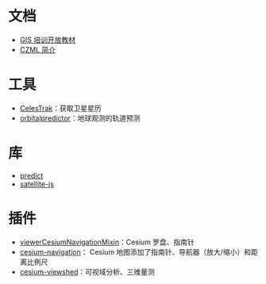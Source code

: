 # 文档

- [GIS 培训开放教材](https://gis-oer.github.io/gitbook/book/)
- [CZML 简介](https://gis-oer.github.io/gitbook/book/materials/web_gis/CZML/CZML.html)

# 工具

- [CelesTrak](http://www.celestrak.com/)：获取卫星星历
- [orbitalpredictor](http://www.orbitalpredictor.com/)：地球观测的轨道预测

# 库

- [predict](https://github.com/nsat/jspredict)
- [satellite-js](https://github.com/shashwatak/satellite-js)

# 插件

- [viewerCesiumNavigationMixin](https://github.com/solocao/viewerCesiumNavigationMixin)：Cesium 罗盘、指南针
- [cesium-navigation](https://github.com/alberto-acevedo/cesium-navigation)： Cesium 地图添加了指南针、导航器（放大/缩小）和距离比例尺
- [cesium-viewshed](https://github.com/zhangti0708/cesium-viewshed)：可视域分析、三维量测
